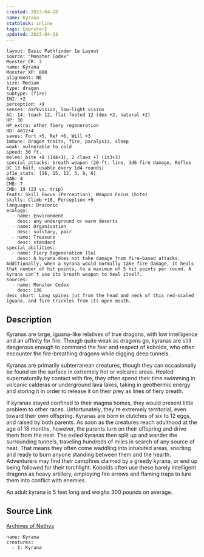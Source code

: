 ```yaml
---
created: 2023-04-28
name: Kyrana
statblock: inline
tags: [monster]
updated: 2023-04-28
---
```

```statblock
layout: Basic Pathfinder 1e Layout
source: "Monster Codex"
Monster_CR: 3
name: Kyrana
Monster_XP: 800
alignment: NE
size: Medium
type: dragon
subtype: (fire)
INI: +2
perception: +9
senses: darkvision, low-light vision
AC: 14, touch 12, flat-footed 12 (dex +2, natural +2)
HP: 30
HP_extra: other fiery regeneration
HD: 4d12+4
saves: Fort +5, Ref +6, Will +3
immune: dragon traits, fire, paralysis, sleep
weak: vulnerable to cold
speed: 30 ft.
melee: bite +8 (1d4+3), 2 claws +7 (1d3+3)
special_attacks: breath weapon (20-ft. line, 3d6 fire damage, Reflex DC 13 half, usable every 1d4 rounds)
pf1e_stats: [16, 15, 12, 3, 9, 6]
BAB: 4
CMB: 7
CMD: 19 (23 vs. trip)
feats: Skill Focus (Perception), Weapon Focus (bite)
skills: Climb +10, Perception +9
languages: Draconic
ecology:
  - name: Environment
    desc: any underground or warm deserts
  - name: Organisation
    desc: solitary, pair
  - name: Treasure
    desc: standard
special_abilities:
  - name: Fiery Regeneration (Su)
    desc: A kyrana does not take damage from fire-based attacks. Additionally, when a kyrana would normally take fire damage, it heals that number of hit points, to a maximum of 5 hit points per round. A kyrana can’t use its breath weapon to heal itself.
sources:
  - name: Monster Codex
    desc: 136
desc_short: Long spines jut from the head and neck of this red-scaled iguana, and fire trickles from its open mouth.
```
## Description
Kyranas are large, iguana-like relatives of true dragons, with low intelligence and an affinity for fire. Though quite weak as dragons go, kyranas are still dangerous enough to command the fear and respect of kobolds, who often encounter the fire-breathing dragons while digging deep tunnels.

 Kyranas are primarily subterranean creatures, though they can occasionally be found on the surface in extremely hot or volcanic areas. Healed supernaturally by contact with fire, they often spend their time swimming in volcanic calderas or underground lava lakes, taking in geothermic energy and storing it in order to release it on their prey as lines of fiery breath.

 If kyranas stayed confined to their magma homes, they would present little problem to other races. Unfortunately, they’re extremely territorial, even toward their own offspring. Kyranas are born in clutches of six to 12 eggs, and raised by both parents. As soon as the creatures reach adulthood at the age of 18 months, however, the parents turn on their offspring and drive them from the nest. The exiled kyranas then split up and wander the surrounding tunnels, traveling hundreds of miles in search of any source of heat. That means they often come waddling into inhabited areas, snorting and ready to burn anyone standing between them and the hearth. Adventurers may find their campfires claimed by a greedy kyrana, or end up being followed for their torchlight. Kobolds often use these barely intelligent dragons as heavy artillery, employing fire arrows and flaming traps to lure them into conflict with enemies.

 An adult kyrana is 5 feet long and weighs 300 pounds on average.
## Source Link
[Archives of Nethys](https://aonprd.com/MonsterDisplay.aspx?ItemName=Kyrana)
```encounter-table
name: Kyrana
creatures:
  - 1: Kyrana
```
